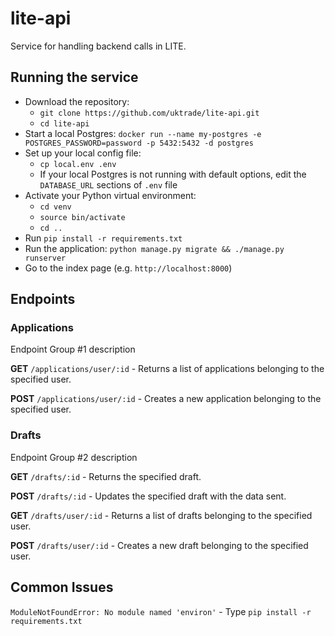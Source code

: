 # lite-api

Service for handling backend calls in LITE.

## Running the service

* Download the repository:
  * `git clone https://github.com/uktrade/lite-api.git`
  * `cd lite-api`
* Start a local Postgres: `docker run --name my-postgres -e POSTGRES_PASSWORD=password -p 5432:5432 -d postgres`
* Set up your local config file:
  * `cp local.env .env`
  * If your local Postgres is not running with default options, edit the `DATABASE_URL` sections of `.env` file
* Activate your Python virtual environment:
  * `cd venv`
  * `source bin/activate`
  * `cd ..`
* Run `pip install -r requirements.txt`
* Run the application: `python manage.py migrate && ./manage.py runserver`
* Go to the index page (e.g. `http://localhost:8000`)

## Endpoints

### Applications

Endpoint Group #1 description

**GET** `/applications/user/:id` - Returns a list of applications belonging to the specified user.

**POST** `/applications/user/:id` - Creates a new application belonging to the specified user.

### Drafts

Endpoint Group #2 description

**GET** `/drafts/:id` - Returns the specified draft.

**POST** `/drafts/:id` - Updates the specified draft with the data sent.

**GET** `/drafts/user/:id` - Returns a list of drafts belonging to the specified user.

**POST** `/drafts/user/:id` - Creates a new draft belonging to the specified user.

## Common Issues

`ModuleNotFoundError: No module named 'environ'` - Type `pip install -r requirements.txt`
